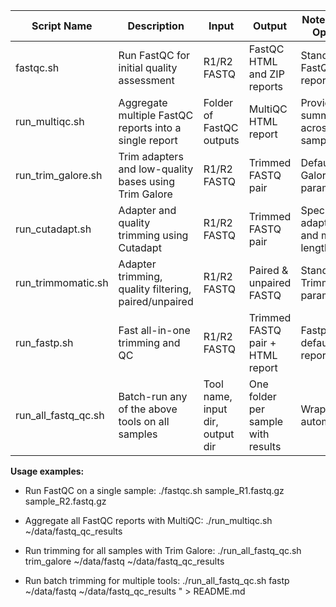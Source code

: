 | Script Name              | Description                                                | Input                          | Output                        | Notes / Tool Options             |
|--------------------------|------------------------------------------------------------|--------------------------------|-------------------------------|---------------------------------|
| fastqc.sh                | Run FastQC for initial quality assessment                 | R1/R2 FASTQ                    | FastQC HTML and ZIP reports   | Standard FastQC reports         |
| run_multiqc.sh           | Aggregate multiple FastQC reports into a single report    | Folder of FastQC outputs       | MultiQC HTML report           | Provides summary across samples|
| run_trim_galore.sh       | Trim adapters and low-quality bases using Trim Galore      | R1/R2 FASTQ                    | Trimmed FASTQ pair             | Default Trim Galore parameters |
| run_cutadapt.sh          | Adapter and quality trimming using Cutadapt               | R1/R2 FASTQ                    | Trimmed FASTQ pair             | Specify adapters and min length|
| run_trimmomatic.sh       | Adapter trimming, quality filtering, paired/unpaired      | R1/R2 FASTQ                    | Paired & unpaired FASTQ       | Standard Trimmomatic params    |
| run_fastp.sh             | Fast all-in-one trimming and QC                             | R1/R2 FASTQ                    | Trimmed FASTQ pair + HTML report | Fastp default reports          |
| run_all_fastq_qc.sh      | Batch-run any of the above tools on all samples           | Tool name, input dir, output dir | One folder per sample with results | Wrapper for automation        |

**Usage examples:**

- Run FastQC on a single sample:
./fastqc.sh sample_R1.fastq.gz sample_R2.fastq.gz

- Aggregate all FastQC reports with MultiQC:
./run_multiqc.sh ~/data/fastq_qc_results

- Run trimming for all samples with Trim Galore:
./run_all_fastq_qc.sh trim_galore ~/data/fastq ~/data/fastq_qc_results

- Run batch trimming for multiple tools:
./run_all_fastq_qc.sh fastp ~/data/fastq ~/data/fastq_qc_results
" > README.md
